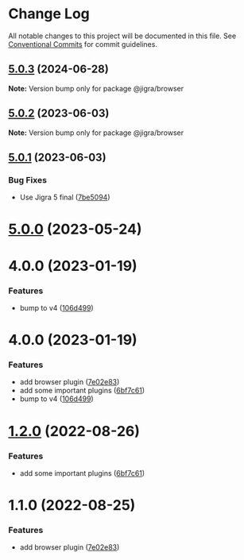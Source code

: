 # Change Log

All notable changes to this project will be documented in this file.
See [Conventional Commits](https://conventionalcommits.org) for commit guidelines.

## [5.0.3](https://github.com/familyjs/jigra-plugins/compare/@jigra/browser@5.0.2...@jigra/browser@5.0.3) (2024-06-28)

**Note:** Version bump only for package @jigra/browser





## [5.0.2](https://github.com/familyjs/jigra-plugins/compare/@jigra/browser@5.0.1...@jigra/browser@5.0.2) (2023-06-03)

**Note:** Version bump only for package @jigra/browser





## [5.0.1](https://github.com/familyjs/jigra-plugins/compare/@jigra/browser@5.0.0...@jigra/browser@5.0.1) (2023-06-03)


### Bug Fixes

* Use Jigra 5 final ([7be5094](https://github.com/familyjs/jigra-plugins/commit/7be509425c5cc9f21b1f9e78794b2c6b76ca7702))





# [5.0.0](https://github.com/familyjs/jigra-plugins/compare/@jigra/browser@1.2.0...@jigra/browser@5.0.0) (2023-05-24)



# 4.0.0 (2023-01-19)


### Features

* bump to v4 ([106d499](https://github.com/familyjs/jigra-plugins/commit/106d49991e82a0505a82571530b73fcda020e7e4))





# 4.0.0 (2023-01-19)


### Features

* add browser plugin ([7e02e83](https://github.com/navify/jigra-plugins/commit/7e02e8373113d4a7b2b1ae32305e63767c0dfe83))
* add some important plugins ([6bf7c61](https://github.com/navify/jigra-plugins/commit/6bf7c61ba5ad99cf0474cb2cc9599d0f8fedeb45))
* bump to v4 ([106d499](https://github.com/navify/jigra-plugins/commit/106d49991e82a0505a82571530b73fcda020e7e4))





# [1.2.0](https://github.com/navify/jigra-plugins/compare/@jigra/browser@1.1.0...@jigra/browser@1.2.0) (2022-08-26)


### Features

* add some important plugins ([6bf7c61](https://github.com/navify/jigra-plugins/commit/6bf7c61ba5ad99cf0474cb2cc9599d0f8fedeb45))





# 1.1.0 (2022-08-25)


### Features

* add browser plugin ([7e02e83](https://github.com/navify/jigra-plugins/commit/7e02e8373113d4a7b2b1ae32305e63767c0dfe83))
